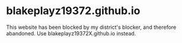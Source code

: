 # blakeplayz19372.github.io
This website has been blocked by my district's blocker, and therefore abandoned. Use blakeplayz19372X.github.io instead. 
